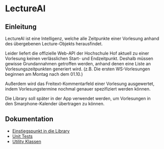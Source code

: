 # LectureAI

## Einleitung

LectureAI ist eine Intelligenz,
welche alle Zeitpunkte einer Vorlesung anhand des übergebenen Lecture-Objekts herausfindet.

Leider liefert die offizielle Web-API der Hochschule Hof aktuell
zu einer Vorlesung keinen verlässlichen Start- und Endzeitpunkt.
Deshalb müssen gewisse Grundannahmen getroffen werden,
anhand denen eine Liste an Vorlesungszeitpunkten generiert wird.
(z.B. Die ersten WS-Vorlesungen beginnen am Montag nach dem 01.10.)

Außerdem wird das Freitext-Kommentarfeld einer Vorlesung ausgewertet,
indem Vorlesungstermine nochmal genauer spezifiziert werden können.

Die Library soll später in der App verwendet werden, um Vorlesungen in den Smarphone-Kalender übertragen zu können.

## Dokumentation

* [Einstiegspunkt in die Library](Docs/EntryPoint.md)
* [Unit Tests](Docs/Tests.md)
* [Utility Klassen](Docs/Utils.md)
